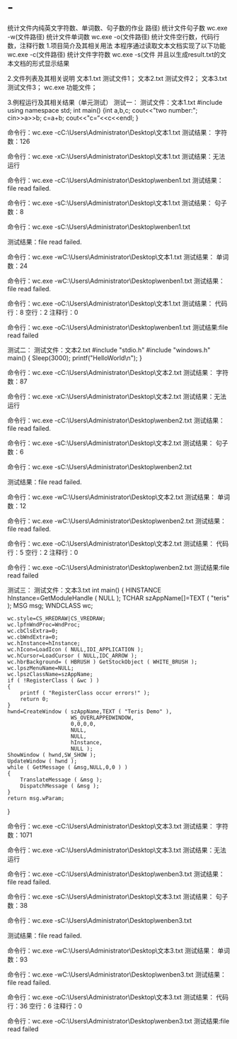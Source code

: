 # -
统计文件内纯英文字符数、单词数、句子数的作业
路径) 统计文件句子数
wc.exe -w(文件路径) 统计文件单词数
wc.exe -o(文件路径) 统计文件空行数，代码行数，注释行数
1.项目简介及其相关用法
本程序通过读取文本文档实现了以下功能
wc.exe -c(文件路径) 统计文件字符数
wc.exe -s(文件
并且以生成result.txt的文本文档的形式显示结果

2.文件列表及其相关说明
文本1.txt    测试文件1；
文本2.txt    测试文件2；
文本3.txt    测试文件3；
wc.exe    功能文件；

3.例程运行及其相关结果（单元测试）
测试一：
测试文件：文本1.txt
#include <iostream>
using namespace std;
int main()
{int a,b,c;
cout<<"two number:";
cin>>a>>b;
c=a+b;
cout<<"c=“<<c<<endl;
}

命令行：wc.exe  -cC:\Users\Administrator\Desktop\文本1.txt
测试结果：
字符数：126

命令行：wc.exe  -xC:\Users\Administrator\Desktop\文本1.txt
测试结果：无法运行

命令行：wc.exe  -cC:\Users\Administrator\Desktop\wenben1.txt
测试结果：file read failed.

命令行：wc.exe  -sC:\Users\Administrator\Desktop\文本1.txt
测试结果：
句子数：8

命令行：wc.exe  -sC:\Users\Administrator\Desktop\wenben1.txt

测试结果：file read failed.

命令行：wc.exe  -wC:\Users\Administrator\Desktop\文本1.txt
测试结果：
单词数：24

命令行：wc.exe  -wC:\Users\Administrator\Desktop\wenben1.txt
测试结果：file read failed.

命令行：wc.exe  -oC:\Users\Administrator\Desktop\文本1.txt
测试结果：
代码行：8
空行：2
注释行：0

命令行：wc.exe  -oC:\Users\Administrator\Desktop\wenben1.txt
测试结果:file read failed

测试二：
测试文件：文本2.txt
#include "stdio.h"
#include "windows.h"
main()
{
Sleep(3000);
printf("HelloWorld\n");
}

命令行：wc.exe  -cC:\Users\Administrator\Desktop\文本2.txt
测试结果：
字符数：87

命令行：wc.exe  -xC:\Users\Administrator\Desktop\文本2.txt
测试结果：无法运行

命令行：wc.exe  -cC:\Users\Administrator\Desktop\wenben2.txt
测试结果：file read failed.

命令行：wc.exe  -sC:\Users\Administrator\Desktop\文本2.txt
测试结果：
句子数：6

命令行：wc.exe  -sC:\Users\Administrator\Desktop\wenben2.txt

测试结果：file read failed.

命令行：wc.exe  -wC:\Users\Administrator\Desktop\文本2.txt
测试结果：
单词数：12

命令行：wc.exe  -wC:\Users\Administrator\Desktop\wenben2.txt
测试结果：file read failed.

命令行：wc.exe  -oC:\Users\Administrator\Desktop\文本2.txt
测试结果：
代码行：5
空行：2
注释行：0

命令行：wc.exe  -oC:\Users\Administrator\Desktop\wenben2.txt
测试结果:file read failed

测试三：
测试文件：文本3.txt
int main()
{
    HINSTANCE hInstance=GetModuleHandle ( NULL );
    TCHAR szAppName[]=TEXT ( "teris" );
    MSG msg;
    WNDCLASS wc;
 
    wc.style=CS_HREDRAW|CS_VREDRAW;
    wc.lpfnWndProc=WndProc;
    wc.cbClsExtra=0;
    wc.cbWndExtra=0;
    wc.hInstance=hInstance;
    wc.hIcon=LoadIcon ( NULL,IDI_APPLICATION );
    wc.hCursor=LoadCursor ( NULL,IDC_ARROW );
    wc.hbrBackground= ( HBRUSH ) GetStockObject ( WHITE_BRUSH );
    wc.lpszMenuName=NULL;
    wc.lpszClassName=szAppName;
    if ( !RegisterClass ( &wc ) )
    {
        printf ( "RegisterClass occur errors!" );
        return 0;
    }
    hwnd=CreateWindow ( szAppName,TEXT ( "Teris Demo" ),
                        WS_OVERLAPPEDWINDOW,
                        0,0,0,0,
                        NULL,
                        NULL,
                        hInstance,
                        NULL );
    ShowWindow ( hwnd,SW_SHOW );
    UpdateWindow ( hwnd );
    while ( GetMessage ( &msg,NULL,0,0 ) )
    {
        TranslateMessage ( &msg );
        DispatchMessage ( &msg );
    }
    return msg.wParam;
}

命令行：wc.exe  -cC:\Users\Administrator\Desktop\文本3.txt
测试结果：
字符数：1071

命令行：wc.exe  -xC:\Users\Administrator\Desktop\文本3.txt
测试结果：无法运行

命令行：wc.exe  -cC:\Users\Administrator\Desktop\wenben3.txt
测试结果：file read failed.

命令行：wc.exe  -sC:\Users\Administrator\Desktop\文本3.txt
测试结果：
句子数：38

命令行：wc.exe  -sC:\Users\Administrator\Desktop\wenben3.txt

测试结果：file read failed.

命令行：wc.exe  -wC:\Users\Administrator\Desktop\文本3.txt
测试结果：
单词数：93

命令行：wc.exe  -wC:\Users\Administrator\Desktop\wenben3.txt
测试结果：file read failed.

命令行：wc.exe  -oC:\Users\Administrator\Desktop\文本3.txt
测试结果：
代码行：36
空行：6
注释行：0

命令行：wc.exe  -oC:\Users\Administrator\Desktop\wenben3.txt
测试结果:file read failed
